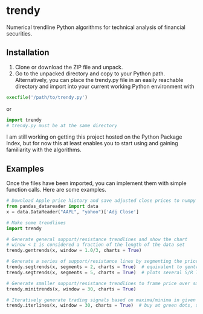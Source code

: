trendy
======

Numerical trendline Python algorithms for technical analysis of financial securities.

Installation
------------
1. Clone or download the ZIP file and unpack.
2. Go to the unpacked directory and copy to your Python path. Alternatively, you can place the trendy.py file in an easily reachable directory and import into your current working Python environment with
```python
execfile('/path/to/trendy.py')
```
or
```python
import trendy
# trendy.py must be at the same directory
```

I am still working on getting this project hosted on the Python Package Index, but for now this at least enables you to start using and gaining familiarity with the algorithms.

Examples
--------
Once the files have been imported, you can implement them with simple function calls. Here are some examples.
```python
# Download Apple price history and save adjusted close prices to numpy array
from pandas_datareader import data
x = data.DataReader("AAPL", "yahoo")['Adj Close']

# Make some trendlines
import trendy

# Generate general support/resistance trendlines and show the chart
# winow < 1 is considered a fraction of the length of the data set
trendy.gentrends(x, window = 1.0/3, charts = True)

# Generate a series of support/resistance lines by segmenting the price history
trendy.segtrends(x, segments = 2, charts = True)  # equivalent to gentrends with window of 1/2
trendy.segtrends(x, segments = 5, charts = True)  # plots several S/R lines

# Generate smaller support/resistance trendlines to frame price over smaller periods
trendy.minitrends(x, window = 30, charts = True)

# Iteratively generate trading signals based on maxima/minima in given window
trendy.iterlines(x, window = 30, charts = True)  # buy at green dots, sell at red dots
```
